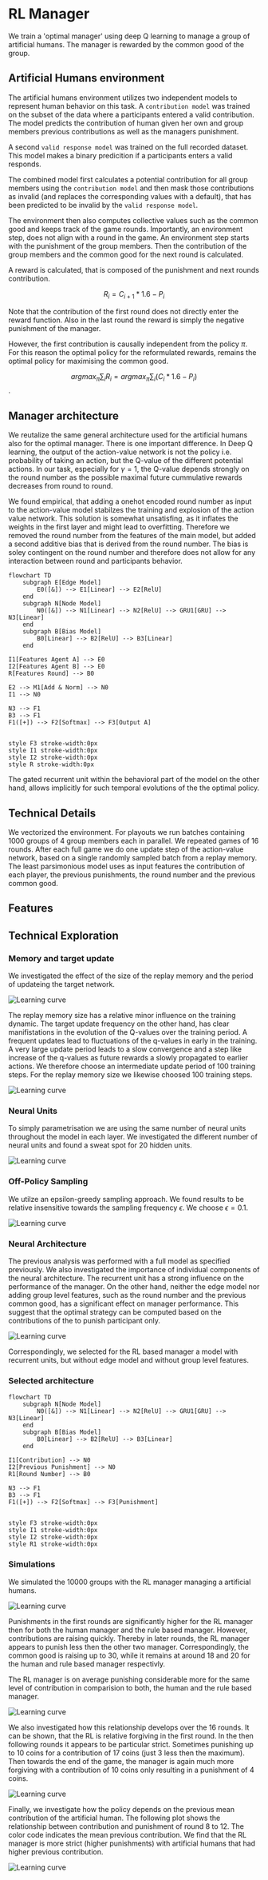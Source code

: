 # RL Manager

We train a 'optimal manager' using deep Q learning to manage a group of
artificial humans. The manager is rewarded by the common good of the group.

## Artificial Humans environment

The artificial humans environment utilizes two independent models to represent
human behavior on this task. A `contribution model` was trained on the subset of
the data where a participants entered a valid contribution. The model predicts
the contribution of human given her own and group members previous contributions
as well as the managers punishment.

A second `valid response model` was trained on the full recorded dataset. This
model makes a binary predicition if a participants enters a valid responds.

The combined model first calculates a potential contribution for all group
members using the `contribution model` and then mask those contributions as
invalid (and replaces the corresponding values with a default), that has been
predicted to be invalid by the `valid response model`.

The environment then also computes collective values such as the common good and
keeps track of the game rounds. Importantly, an environment step, does not
align with a round in the game. An environment step starts with the punishment
of the group members. Then the contribution of the group members and the common
good for the next round is calculated.

A reward is calculated, that is composed of the punishment and next rounds
contribution.

$$
R_i = C_{i+1} * 1.6 - P_{i}
$$

Note that the contribution of the first round does not directly enter the reward
function. Also in the last round the reward is simply the negative punishment of
the manager.

However, the first contribution is causally independent from the policy ${\pi}$.
For this reason the optimal policy for the reformulated rewards, remains the
optimal
policy for maximising the common good.

$$
arg max_{\pi} \sum_i R_i = arg max_{\pi} \sum_i (C_i * 1.6 - P_i)
$$.

## Manager architecture

We reutalize the same general architecture used for the artificial humans also
for the optimal manager. There is one important difference. In Deep Q learning,
the output of the action-value network is not the policy i.e. probability of taking
an action, but the Q-value of the different potential actions. In our task,
especially for $\gamma = 1$, the Q-value depends strongly on the round number as
the possible maximal future cummulative rewards decreases from round to round.

We found empirical, that adding a onehot encoded round number as input to the
action-value model stabilzes the training and explosion of the action value
network. This solution is somewhat unsatisfing, as it inflates the weights in
the first layer and might lead to overfitting. Therefore we removed the round
number from the features of the main model, but added a second additive bias
that is derived from the round number. The bias is soley contingent on the round
number and therefore does not allow for any interaction between round and
participants behavior.


```mermaid
flowchart TD
    subgraph E[Edge Model]
        E0([&]) --> E1[Linear] --> E2[RelU]
    end
    subgraph N[Node Model]
        N0([&]) --> N1[Linear] --> N2[RelU] --> GRU1[GRU] --> N3[Linear]
    end
    subgraph B[Bias Model]
        B0[Linear] --> B2[RelU] --> B3[Linear]
    end

I1[Features Agent A] --> E0
I2[Features Agent B] --> E0
R[Features Round] --> B0

E2 --> M1[Add & Norm] --> N0
I1 --> N0

N3 --> F1
B3 --> F1
F1([+]) --> F2[Softmax] --> F3[Output A]


style F3 stroke-width:0px
style I1 stroke-width:0px
style I2 stroke-width:0px
style R stroke-width:0px
```

The gated recurrent unit within the behavioral part of the model on the other
hand, allows implicitly for such temporal evolutions of the the optimal policy.

## Technical Details

We vectorized the environment. For playouts we run batches containing 1000
groups of 4 group members each in parallel. We repeated games of 16 rounds.
After each full game we do one update step of the action-value network, based on
a single randomly sampled batch from a replay memory. The least parsimonious
model uses as input features the contribution of each player, the previous
punishments, the round number and the previous common good.

## Features

## Technical Exploration

### Memory and target update

We investigated the effect of the size of the replay memory and the period of updateing the target network.

![Learning
curve](../notebooks/manager_evaluation/plots/16_target_updated2/lc_q_values.jpg)

The replay memory size has a relative minor influence on the training dynamic.
The target update frequency on the other hand, has clear manifistations in the
evolution of the Q-values over the training period. A frequent updates lead
to fluctuations of the q-values in early in the training. A very large update
period leads to a slow convergence and a step like increase of the q-values as future rewards a slowly propagated to earlier actions. We therefore choose an
intermediate update period of 100 training steps. For the replay memory size we
likewise choosed 100 training steps.


![Learning
curve](../notebooks/manager_evaluation/plots/16_target_updated2/average_common_good.jpg)


### Neural Units

To simply parametrisation we are using the same number of neural units
throughout the model in each layer. We investigated the different number of
neural units and found a sweat spot for 20 hidden units.

![Learning
curve](../notebooks/manager_evaluation/plots/13_hiddensize/average_common_good.jpg)

### Off-Policy Sampling

We utilze an epsilon-greedy sampling approach. We found results to be relative
insensitive towards the sampling frequency $\epsilon$. We choose $\epsilon = 0.1$.

![Learning
curve](../notebooks/manager_evaluation/plots/14_eps/average_common_good.jpg)

### Neural Architecture

The previous analysis was performed with a full model as specified previously.
We also investigated the importance of individual components of the neural
architecture. The recurrent unit has a strong influence on the performance of
the manager. On the other hand, neither the edge model nor adding group
level features, such as the round number and the previous common good, has a
significant effect on manager performance. This suggest that the optimal
strategy can be computed based on the contributions of the to punish participant
only.

![Learning
curve](../notebooks/manager_evaluation/plots/17_model/average_common_good.jpg)

Correspondingly, we selected for the RL based manager a model with recurrent
units, but without edge model and without group level features.

### Selected architecture

```mermaid
flowchart TD
    subgraph N[Node Model]
        N0([&]) --> N1[Linear] --> N2[RelU] --> GRU1[GRU] --> N3[Linear]
    end
    subgraph B[Bias Model]
        B0[Linear] --> B2[RelU] --> B3[Linear]
    end

I1[Contribution] --> N0
I2[Previous Punishment] --> N0
R1[Round Number] --> B0

N3 --> F1
B3 --> F1
F1([+]) --> F2[Softmax] --> F3[Punishment]


style F3 stroke-width:0px
style I1 stroke-width:0px
style I2 stroke-width:0px
style R1 stroke-width:0px
```


### Simulations

We simulated the 10000 groups with the RL manager managing a artificial humans.

![Learning
curve](../notebooks/test_manager/plots/simulate_ah_om/comparison_pilot.jpg)

Punishments in the first rounds are significantly higher for the RL manager then
for both the human
manager and the rule based manager. However,
contributions are raising quickly. Thereby in later rounds, the RL manager
appears to punish less then the other two manager. Correspondingly, the common
good is raising up to 30, while it remains at around 18 and 20 for the human and
rule based manager respectivly.

The RL manager is on average punishing considerable more for the same level of
contribution in comparision to both, the human and the rule based manager.

![Learning
curve](../notebooks/test_manager/plots/simulate_ah_om/comparison_pilot_policy.jpg)

We also investigated how this relationship develops over the 16 rounds. It can
be shown, that the RL is relative forgiving in the first round. In the then
following rounds it appears to be particular strict. Sometimes punishing up to
10 coins for a contribution of 17 coins (just 3 less then the maximum). Then
towards the end of the game, the manager is again much more forgiving with a
contribution of 10 coins only resulting in a punishment of 4 coins.

![Learning
curve](../notebooks/test_manager/plots/simulate_ah_om/policy_round_number.jpg)

Finally, we investigate how the policy depends on the previous mean contribution of the
artificial human. The following plot shows the relationship between contribution
and punishment of round 8 to 12. The color code indicates the mean previous
contribution. We find that the RL manager is more strict (higher punishments)
with artificial humans that had higher previous contribution.

![Learning
curve](../notebooks/test_manager/plots/simulate_ah_om/policy_prev_contribution.jpg)



